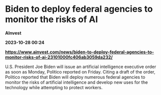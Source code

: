 # Biden to deploy federal agencies to monitor the risks of AI
**AInvest**

**2023-10-28 00:24**

**https://www.ainvest.com/news/biden-to-deploy-federal-agencies-to-monitor-risks-of-ai-23101000fc406ab3059da232/**

U.S. President Joe Biden will issue an artificial intelligence executive order as soon as Monday, Politico reported on Friday. Citing a draft of the order, Politico reported that Biden will deploy numerous federal agencies to monitor the risks of artificial intelligence and develop new uses for the technology while attempting to protect workers.